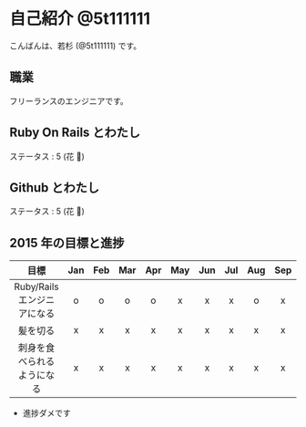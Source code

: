 # 自己紹介 @5t111111

こんばんは、若杉 (@5t111111) です。

## 職業

フリーランスのエンジニアです。  

## Ruby On Rails とわたし

ステータス : 5 (花 :cherry_blossom:)

## Github とわたし

ステータス : 5 (花 :cherry_blossom:)

## 2015 年の目標と進捗

|            目標                                   | Jan | Feb | Mar | Apr | May | Jun | Jul | Aug | Sep | Oct | Nov | Dec |
|:-------------------------------------------------:|:---:|:---:|:---:|:---:|:---:|:---:|:---:|:---:|:---:|:---:|:---:|:---:|
| Ruby/Rails エンジニアになる                       |  o  |  o  |  o  |  o  |  x  |  x  |  x  |  o  |  x  |  -  |  -  |  -  |
| 髪を切る                                          |  x  |  x  |  x  |  x  |  x  |  x  |  x  |  x  |  x  |  -  |  -  |  -  |
| 刺身を食べられるようになる                        |  x  |  x  |  x  |  x  |  x  |  x  |  x  |  x  |  x  |  x  |  x  |  x  |

- 進捗ダメです
